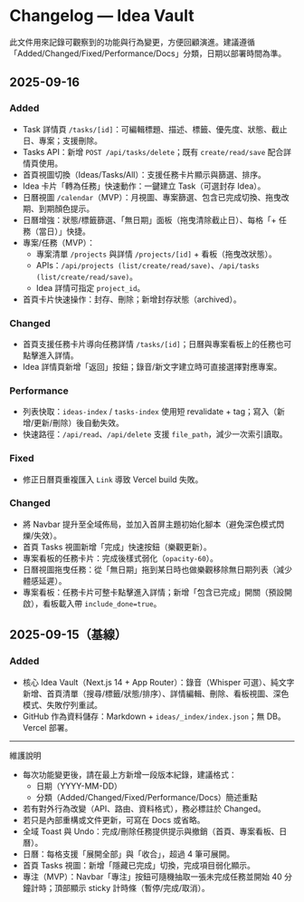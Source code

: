 # Changelog — Idea Vault

此文件用來記錄可觀察到的功能與行為變更，方便回顧演進。建議遵循「Added/Changed/Fixed/Performance/Docs」分類，日期以部署時間為準。

## 2025-09-16

### Added
- Task 詳情頁 `/tasks/[id]`：可編輯標題、描述、標籤、優先度、狀態、截止日、專案；支援刪除。
- Tasks API：新增 `POST /api/tasks/delete`；既有 `create/read/save` 配合詳情頁使用。
- 首頁視圖切換（Ideas/Tasks/All）：支援任務卡片顯示與篩選、排序。
- Idea 卡片「轉為任務」快速動作：一鍵建立 Task（可選封存 Idea）。
- 日曆視圖 `/calendar`（MVP）：月視圖、專案篩選、包含已完成切換、拖曳改期、到期顏色提示。
- 日曆增強：狀態/標籤篩選、「無日期」面板（拖曳清除截止日）、每格「+ 任務（當日）」快捷。
- 專案/任務（MVP）：
  - 專案清單 `/projects` 與詳情 `/projects/[id]` + 看板（拖曳改狀態）。
  - APIs：`/api/projects (list/create/read/save)`、`/api/tasks (list/create/read/save)`。
  - Idea 詳情可指定 `project_id`。
- 首頁卡片快速操作：封存、刪除；新增封存狀態（archived）。

### Changed
- 首頁支援任務卡片導向任務詳情 `/tasks/[id]`；日曆與專案看板上的任務也可點擊進入詳情。
- Idea 詳情頁新增「返回」按鈕；錄音/新文字建立時可直接選擇對應專案。

### Performance
- 列表快取：`ideas-index` / `tasks-index` 使用短 revalidate + tag；寫入（新增/更新/刪除）後自動失效。
- 快速路徑：`/api/read`、`/api/delete` 支援 `file_path`，減少一次索引讀取。

### Fixed
- 修正日曆頁重複匯入 `Link` 導致 Vercel build 失敗。

### Changed
- 將 Navbar 提升至全域佈局，並加入首屏主題初始化腳本（避免深色模式閃爍/失效）。
- 首頁 Tasks 視圖新增「完成」快速按鈕（樂觀更新）。
- 專案看板的任務卡片：完成後樣式弱化（`opacity-60`）。
- 日曆視圖拖曳任務：從「無日期」拖到某日時也做樂觀移除無日期列表（減少體感延遲）。
- 專案看板：任務卡片可整卡點擊進入詳情；新增「包含已完成」開關（預設開啟），看板載入帶 `include_done=true`。

## 2025-09-15（基線）

### Added
- 核心 Idea Vault（Next.js 14 + App Router）：錄音（Whisper 可選）、純文字新增、首頁清單（搜尋/標籤/狀態/排序）、詳情編輯、刪除、看板視圖、深色模式、失敗佇列重試。
- GitHub 作為資料儲存：Markdown + `ideas/_index/index.json`；無 DB。Vercel 部署。

---

維護說明
- 每次功能變更後，請在最上方新增一段版本紀錄，建議格式：
  - 日期（YYYY-MM-DD）
  - 分類（Added/Changed/Fixed/Performance/Docs）簡述重點
- 若有對外行為改變（API、路由、資料格式），務必標註於 Changed。
- 若只是內部重構或文件更新，可寫在 Docs 或省略。
- 全域 Toast 與 Undo：完成/刪除任務提供提示與撤銷（首頁、專案看板、日曆）。
- 日曆：每格支援「展開全部」與「收合」，超過 4 筆可展開。
- 首頁 Tasks 視圖：新增「隱藏已完成」切換，完成項目弱化顯示。
- 專注（MVP）：Navbar「專注」按鈕可隨機抽取一張未完成任務並開始 40 分鐘計時；頂部顯示 sticky 計時條（暫停/完成/取消）。
